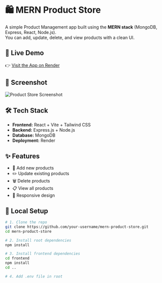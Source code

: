 # 🛍️ MERN Product Store

A simple Product Management app built using the **MERN stack** (MongoDB, Express, React, Node.js).  
You can add, update, delete, and view products with a clean UI.

## 🚀 Live Demo

👉 [Visit the App on Render](https://product-store-7rhh.onrender.com)

## 📸 Screenshot

![Product Store Screenshot](screenshot-for-readme.png)

## 🛠️ Tech Stack

- **Frontend:** React + Vite + Tailwind CSS
- **Backend:** Express.js + Node.js
- **Database:** MongoDB
- **Deployment:** Render

## ✨ Features

- 📝 Add new products  
- ✏️ Update existing products  
- 🗑️ Delete products  
- 📋 View all products  
- 📱 Responsive design

## 🔧 Local Setup

```bash
# 1. Clone the repo
git clone https://github.com/your-username/mern-product-store.git
cd mern-product-store

# 2. Install root dependencies
npm install

# 3. Install frontend dependencies
cd frontend
npm install
cd ..

# 4. Add .env file in root
